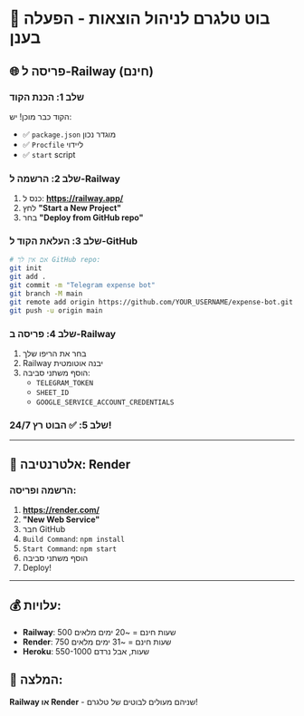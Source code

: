 # 🚀 בוט טלגרם לניהול הוצאות - הפעלה בענן

## 🌐 פריסה ל-Railway (חינם)

### שלב 1: הכנת הקוד
הקוד כבר מוכן! יש:
- ✅ `package.json` מוגדר נכון
- ✅ `Procfile` ליידוי
- ✅ `start` script

### שלב 2: הרשמה ל-Railway
1. כנס ל: **https://railway.app/**
2. לחץ **"Start a New Project"**
3. בחר **"Deploy from GitHub repo"**

### שלב 3: העלאת הקוד ל-GitHub
```bash
# אם אין לך GitHub repo:
git init
git add .
git commit -m "Telegram expense bot"
git branch -M main
git remote add origin https://github.com/YOUR_USERNAME/expense-bot.git
git push -u origin main
```

### שלב 4: פריסה ב-Railway
1. בחר את הריפו שלך
2. Railway יבנה אוטומטית
3. הוסף משתני סביבה:
   - `TELEGRAM_TOKEN`
   - `SHEET_ID` 
   - `GOOGLE_SERVICE_ACCOUNT_CREDENTIALS`

### שלב 5: ✅ הבוט רץ 24/7!

---

## 🚀 אלטרנטיבה: Render

### הרשמה ופריסה:
1. **https://render.com/**
2. **"New Web Service"**
3. חבר GitHub
4. `Build Command`: `npm install`
5. `Start Command`: `npm start`
6. הוסף משתני סביבה
7. Deploy!

---

## 💰 עלויות:
- **Railway**: 500 שעות חינם = ~20 ימים מלאים
- **Render**: 750 שעות חינם = ~31 ימים מלאים  
- **Heroku**: 550-1000 שעות, אבל נרדם

## 🎯 המלצה:
**Railway או Render** - שניהם מעולים לבוטים של טלגרם!
